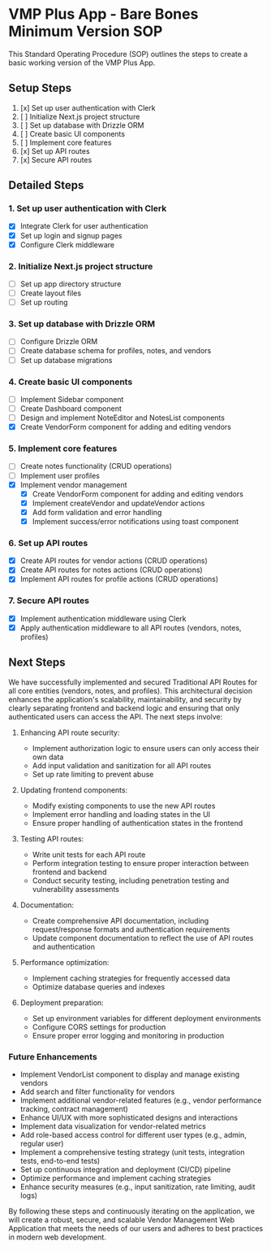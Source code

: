 # VMP Plus App - Bare Bones Minimum Version SOP

This Standard Operating Procedure (SOP) outlines the steps to create a basic working version of the VMP Plus App.

## Setup Steps

1. [x] Set up user authentication with Clerk
2. [ ] Initialize Next.js project structure
3. [ ] Set up database with Drizzle ORM
4. [ ] Create basic UI components
5. [ ] Implement core features
6. [x] Set up API routes
7. [x] Secure API routes

## Detailed Steps

### 1. Set up user authentication with Clerk
- [x] Integrate Clerk for user authentication
- [x] Set up login and signup pages
- [x] Configure Clerk middleware

### 2. Initialize Next.js project structure
- [ ] Set up app directory structure
- [ ] Create layout files
- [ ] Set up routing

### 3. Set up database with Drizzle ORM
- [ ] Configure Drizzle ORM
- [ ] Create database schema for profiles, notes, and vendors
- [ ] Set up database migrations

### 4. Create basic UI components
- [ ] Implement Sidebar component
- [ ] Create Dashboard component
- [ ] Design and implement NoteEditor and NotesList components
- [x] Create VendorForm component for adding and editing vendors

### 5. Implement core features
- [ ] Create notes functionality (CRUD operations)
- [ ] Implement user profiles
- [x] Implement vendor management
  - [x] Create VendorForm component for adding and editing vendors
  - [x] Implement createVendor and updateVendor actions
  - [x] Add form validation and error handling
  - [x] Implement success/error notifications using toast component

### 6. Set up API routes
- [x] Create API routes for vendor actions (CRUD operations)
- [x] Create API routes for notes actions (CRUD operations)
- [x] Implement API routes for profile actions (CRUD operations)

### 7. Secure API routes
- [x] Implement authentication middleware using Clerk
- [x] Apply authentication middleware to all API routes (vendors, notes, profiles)

## Next Steps
We have successfully implemented and secured Traditional API Routes for all core entities (vendors, notes, and profiles). This architectural decision enhances the application's scalability, maintainability, and security by clearly separating frontend and backend logic and ensuring that only authenticated users can access the API. The next steps involve:

1. Enhancing API route security:
   - Implement authorization logic to ensure users can only access their own data
   - Add input validation and sanitization for all API routes
   - Set up rate limiting to prevent abuse

2. Updating frontend components:
   - Modify existing components to use the new API routes
   - Implement error handling and loading states in the UI
   - Ensure proper handling of authentication states in the frontend

3. Testing API routes:
   - Write unit tests for each API route
   - Perform integration testing to ensure proper interaction between frontend and backend
   - Conduct security testing, including penetration testing and vulnerability assessments

4. Documentation:
   - Create comprehensive API documentation, including request/response formats and authentication requirements
   - Update component documentation to reflect the use of API routes and authentication

5. Performance optimization:
   - Implement caching strategies for frequently accessed data
   - Optimize database queries and indexes

6. Deployment preparation:
   - Set up environment variables for different deployment environments
   - Configure CORS settings for production
   - Ensure proper error logging and monitoring in production

### Future Enhancements
- Implement VendorList component to display and manage existing vendors
- Add search and filter functionality for vendors
- Implement additional vendor-related features (e.g., vendor performance tracking, contract management)
- Enhance UI/UX with more sophisticated designs and interactions
- Implement data visualization for vendor-related metrics
- Add role-based access control for different user types (e.g., admin, regular user)
- Implement a comprehensive testing strategy (unit tests, integration tests, end-to-end tests)
- Set up continuous integration and deployment (CI/CD) pipeline
- Optimize performance and implement caching strategies
- Enhance security measures (e.g., input sanitization, rate limiting, audit logs)

By following these steps and continuously iterating on the application, we will create a robust, secure, and scalable Vendor Management Web Application that meets the needs of our users and adheres to best practices in modern web development.